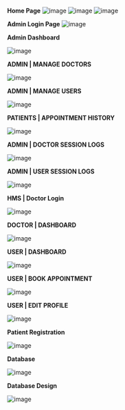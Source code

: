 **Home Page**
![image](https://github.com/Karthikg1908/Hospital-Management-System/assets/86306862/9c96ffcb-2bef-484b-a996-548fde802a26)
![image](https://github.com/Karthikg1908/Hospital-Management-System/assets/86306862/f960b36c-a726-4e02-8416-0284d2f1f9e9)
![image](https://github.com/Karthikg1908/Hospital-Management-System/assets/86306862/4c583894-e124-4606-a971-c9925bdf23ad)

**Admin Login Page**
![image](https://github.com/Karthikg1908/Hospital-Management-System/assets/86306862/52b69f80-9912-418b-b6e0-df47c4c2447c)

**Admin Dashboard**

![image](https://github.com/Karthikg1908/Hospital-Management-System/assets/86306862/439231fb-ee57-4e7f-8625-586436866e1b)

**ADMIN | MANAGE DOCTORS**

![image](https://github.com/Karthikg1908/Hospital-Management-System/assets/86306862/8909c579-3ac2-46c0-a7d4-f7f323d23ebc)

**ADMIN | MANAGE USERS**

![image](https://github.com/Karthikg1908/Hospital-Management-System/assets/86306862/d7e1b1e4-813f-4742-9cbf-32a94a4749ac)

**PATIENTS | APPOINTMENT HISTORY**

![image](https://github.com/Karthikg1908/Hospital-Management-System/assets/86306862/b01f5276-f3e7-4318-90a5-3b86b3f77efb)

**ADMIN | DOCTOR SESSION LOGS**

![image](https://github.com/Karthikg1908/Hospital-Management-System/assets/86306862/78b3771a-8c40-483d-9fc1-e308cf993c63)

**ADMIN | USER SESSION LOGS**

![image](https://github.com/Karthikg1908/Hospital-Management-System/assets/86306862/da39ced7-edd0-4fd3-b3ee-452f1f29f8c3)

**HMS | Doctor Login**

![image](https://github.com/Karthikg1908/Hospital-Management-System/assets/86306862/93fcb022-7966-462d-bf74-986fc719da56)

**DOCTOR | DASHBOARD**

![image](https://github.com/Karthikg1908/Hospital-Management-System/assets/86306862/eae4aaad-e92a-4cce-91f7-a9730eef90a2)

**USER | DASHBOARD**

![image](https://github.com/Karthikg1908/Hospital-Management-System/assets/86306862/2e881744-4ad4-4cc3-b5c0-c120e6f86933)

**USER | BOOK APPOINTMENT**

![image](https://github.com/Karthikg1908/Hospital-Management-System/assets/86306862/46581076-eaba-4538-a868-8a445642d015)

**USER | EDIT PROFILE**

![image](https://github.com/Karthikg1908/Hospital-Management-System/assets/86306862/d792c517-1fb9-492b-9ebf-7ec940b07c18)

**Patient Registration**

![image](https://github.com/Karthikg1908/Hospital-Management-System/assets/86306862/7680678d-cdcb-45ea-a7b3-729d7654dfb9)

**Database**

![image](https://github.com/Karthikg1908/Hospital-Management-System/assets/86306862/d90bfd30-fbc8-4206-832c-2eb685f43307)

**Database Design**

![image](https://github.com/Karthikg1908/Hospital-Management-System/assets/86306862/71e01826-2737-4491-8020-497922f60a3a)
